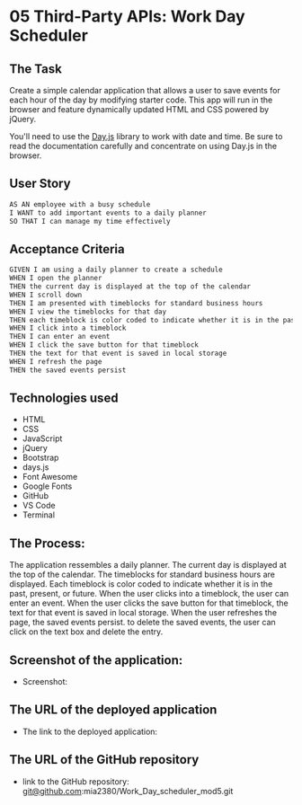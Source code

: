 # 05 Third-Party APIs: Work Day Scheduler

## The Task

Create a simple calendar application that allows a user to save events for each hour of the day by modifying starter code. This app will run in the browser and feature dynamically updated HTML and CSS powered by jQuery.

You'll need to use the [Day.js](https://day.js.org/en/) library to work with date and time. Be sure to read the documentation carefully and concentrate on using Day.js in the browser.

## User Story

```md
AS AN employee with a busy schedule
I WANT to add important events to a daily planner
SO THAT I can manage my time effectively
```

## Acceptance Criteria

```md
GIVEN I am using a daily planner to create a schedule
WHEN I open the planner
THEN the current day is displayed at the top of the calendar
WHEN I scroll down
THEN I am presented with timeblocks for standard business hours
WHEN I view the timeblocks for that day
THEN each timeblock is color coded to indicate whether it is in the past, present, or future
WHEN I click into a timeblock
THEN I can enter an event
WHEN I click the save button for that timeblock
THEN the text for that event is saved in local storage
WHEN I refresh the page
THEN the saved events persist
```

## Technologies used

- HTML
- CSS
- JavaScript
- jQuery
- Bootstrap
- days.js
- Font Awesome
- Google Fonts
- GitHub
- VS Code
- Terminal

## The Process:

The application ressembles a daily planner. The current day is displayed at the top of the calendar. The timeblocks for standard business hours are displayed. Each timeblock is color coded to indicate whether it is in the past, present, or future. When the user clicks into a timeblock, the user can enter an event. When the user clicks the save button for that timeblock, the text for that event is saved in local storage. When the user refreshes the page, the saved events persist. to delete the saved events, the user can click on the text box and delete the entry.

## Screenshot of the application:

- Screenshot:

## The URL of the deployed application

- The link to the deployed application:

## The URL of the GitHub repository

- link to the GitHub repository: git@github.com:mia2380/Work_Day_scheduler_mod5.git
